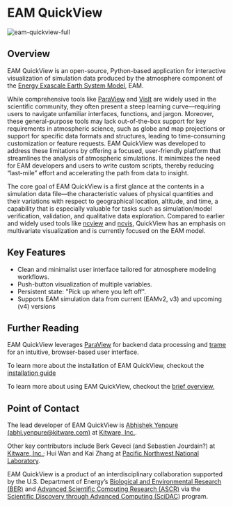 # EAM QuickView

![eam-quickview-full](../images/eam-quickview-full.png)

## Overview

EAM QuickView is an open-source, Python-based application for interactive
visualization of simulation data produced by the atmosphere component of the
[Energy Exascale Earth System Model](https://e3sm.org/), EAM.

While comprehensive tools like [ParaView](https://www.paraview.org/) and
[VisIt](https://visit-dav.github.io/visit-website/index.html) are widely used in
the scientific community, they often present a steep learning curve—requiring
users to navigate unfamiliar interfaces, functions, and jargon. Moreover, these
general-purpose tools may lack out-of-the-box support for key requirements in
atmospheric science, such as globe and map projections or support for specific
data formats and structures, leading to time-consuming customization or feature
requests. EAM QuickView was developed to address these limitations by offering a
focused, user-friendly platform that streamlines the analysis of atmospheric
simulations. It minimizes the need for EAM developers and users to write custom
scripts, thereby reducing “last-mile” effort and accelerating the path from data
to insight.

The core goal of EAM QuickView is a first glance at the contents in a simulation
data file—the characteristic values of physical quantities and their variations
with respect to geographical location, altitude, and time, a capability that is
especially valuable for tasks such as simulation/model verification, validation,
and qualitative data exploration. Compared to earlier and widely used tools like
[ncview](https://cirrus.ucsd.edu/ncview/) and
[ncvis](https://github.com/SEATStandards/ncvis), QuickView has an emphasis on
multivariate visualization and is currently focused on the EAM model.

## Key Features

- Clean and minimalist user interface tailored for atmosphere modeling
  workflows.
- Push-button visualization of multiple variables.
- Persistent state: "Pick up where you left off".
- Supports EAM simulation data from current (EAMv2, v3) and upcoming (v4)
  versions

## Further Reading

EAM QuickView leverages [ParaView](https://www.paraview.org/) for backend data
processing and [trame](https://kitware.github.io/trame/) for an intuitive,
browser-based user interface.

To learn more about the installation of EAM QuickView, checkout the
[installation guide](setup/requirements.md)

To learn more about using EAM QuickView, checkout the
[brief overview.](tutorials/eamapp.md)

## Point of Contact

The lead developer of EAM QuickView is
[Abhishek Yenpure (abhi.yenpure@kitware.com)](https://www.kitware.com/abhishek-yenpure/)
at [Kitware, Inc.](https://www.kitware.com/).

Other key contributors include Berk Geveci (and Sebastien Jourdain?) at
[Kitware, Inc.](https://www.kitware.com/); Hui Wan and Kai Zhang at
[Pacific Northwest National Laboratory](https://www.pnnl.gov/atmospheric-climate-and-earth-sciences-division).

EAM QuickView is a product of an interdisciplinary collaboration supported by
the U.S. Department of Energy’s
[Biological and Environmental Research (BER)](https://www.energy.gov/science/ber/biological-and-environmental-research)
and
[Advanced Scientific Computing Research (ASCR)](https://www.energy.gov/science/ascr/advanced-scientific-computing-research)
via the
[Scientific Discovery through Advanced Computing (SciDAC](https://www.scidac.gov/))
program.
